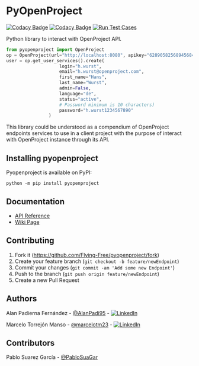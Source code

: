# PyOpenProject

[![Codacy Badge](https://api.codacy.com/project/badge/Grade/ea408dca24024a2580aea41a9cd890ad)](https://app.codacy.com/gh/Flying-Free/python-openproject-api?utm_source=github.com&utm_medium=referral&utm_content=Flying-Free/python-openproject-api&utm_campaign=Badge_Grade_Settings)
[![Codacy Badge](https://app.codacy.com/project/badge/Coverage/f8f668fa0b344ba7bea7b56ba743a091)](https://www.codacy.com/gh/Flying-Free/python-openproject-api/dashboard?utm_source=github.com&utm_medium=referral&utm_content=Flying-Free/python-openproject-api&utm_campaign=Badge_Coverage)
[![Run Test Cases](https://github.com/Flying-Free/python-openproject-api/actions/workflows/test_cases.yml/badge.svg?branch=main)](https://github.com/Flying-Free/python-openproject-api/actions/workflows/test_cases.yml)



Python library to interact with OpenProject API.

```python
from pyopenproject import OpenProject
op = OpenProject(url="http://localhost:8080", apikey="6289058256894568479567886794")
user = op.get_user_services().create(
                    login="h.wurst",
                    email="h.wurst@openproject.com",
                    first_name="Hans",
                    last_name="Wurst",
                    admin=False,
                    language="de",
                    status="active",
                    # Password minimum is 10 characters)
                    password="h.wurst1234567890"
                )
```

This library could be understood as a compendium of OpenProject endpoints services to use in a client project with the
purpose of interact with OpenProject instance through its API.

## Installing pyopenproject

Pyopenproject is available on PyPI:

```console
python -m pip install pyopenproject
```

## Documentation

- [API Reference](https://docs.openproject.org/api/)
- [Wiki Page](https://github.com/Flying-Free/python-openproject-api/wiki)

## Contributing

  1. Fork it (<https://github.com/Flying-Free/pyopenproject/fork>)
  2. Create your feature branch (`git checkout -b feature/newEndpoint`)
  3. Commit your changes (`git commit -am 'Add some new Endpoint'`)
  4. Push to the branch (`git push origin feature/newEndpoint`)
  5. Create a new Pull Request

## Authors

Alan Padierna Fernández - [@AlanPadi95](https://github.com/AlanPadi95) - [![LinkedIn](https://img.shields.io/badge/LinkedIn-0077B5.svg?logo=LinkedIn&logoColor=white)](https://www.linkedin.com/in/alan-padierna-fern%C3%A1ndez-199a48152/)

Marcelo Torrejón Manso - [@marcelotm23](https://github.com/marcelotm23) - [![LinkedIn](https://img.shields.io/badge/LinkedIn-0077B5.svg?logo=LinkedIn&logoColor=white)](https://es.linkedin.com/in/marcelo-torrej%C3%B3n-manso-b45952160)

## Contributors

Pablo Suarez García - [@PabloSuaGar](https://github.com/PabloSuaGar)
